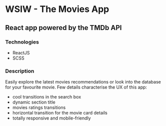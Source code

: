 # WSIW - The Movies App
## React app powered by the TMDb API

### Technologies
- ReactJS
- SCSS

### Description
Easily explore the latest movies recommendations or look into the database for your favourite movie. Few details characterise the UX of this app:

-   cool transitions in the search box
-   dynamic section title
-   movies ratings transitions
-   horizontal transition for the movie card details
-   totally responsive and mobile-friendly
